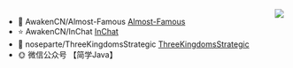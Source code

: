 <img align="right" src="https://github-readme-stats.vercel.app/api?username=noseparte&show_icons=true&icon_color=805AD5&text_color=718096&bg_color=ffffff&hide_title=true" />

- :art: AwakenCN/Almost-Famous [Almost-Famous](https://github.com/AwakenCN/Almost-Famous/)
- :star: AwakenCN/InChat [InChat](https://github.com/AwakenCN/InChat/)
- :dart: noseparte/ThreeKingdomsStrategic [ThreeKingdomsStrategic](https://github.com/noseparte/ThreeKingdomsStrategic/)
- :sun_with_face: 微信公众号 【简学Java】 
